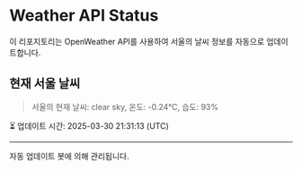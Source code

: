 
# Weather API Status

이 리포지토리는 OpenWeather API를 사용하여 서울의 날씨 정보를 자동으로 업데이트합니다.

## 현재 서울 날씨
> 서울의 현재 날씨: clear sky, 온도: -0.24°C, 습도: 93%

⏳ 업데이트 시간: 2025-03-30 21:31:13 (UTC)

---
자동 업데이트 봇에 의해 관리됩니다.
